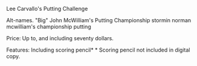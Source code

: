 ﻿Lee Carvallo's Putting Challenge


Alt-names.
"Big" John McWilliam's Putting Championship
stormin norman mcwilliam's championship putting


Price: Up to, and including seventy dollars.

Features: Including scoring pencil*
          * Scoring pencil not included in digital copy.


